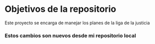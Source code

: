 # Objetivos de la repositorio

Este proyecto se encarga de manejar los planes de la liga de la justicia

### Estos cambios son nuevos desde mi repositorio local